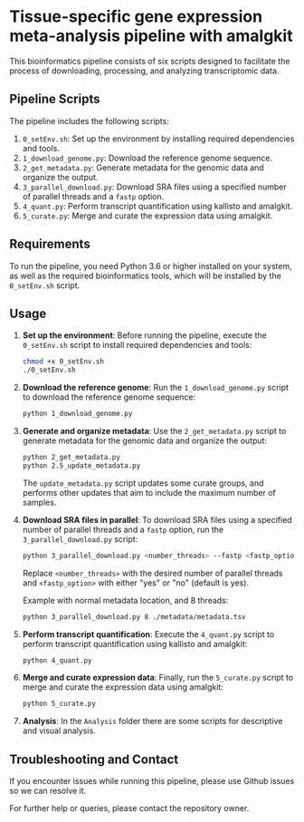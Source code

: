 # Tissue-specific gene expression meta-analysis pipeline with amalgkit

This bioinformatics pipeline consists of six scripts designed to facilitate the process of downloading, processing, and analyzing transcriptomic data. 

## Pipeline Scripts

The pipeline includes the following scripts:

1. `0_setEnv.sh`: Set up the environment by installing required dependencies and tools.
2. `1_download_genome.py`: Download the reference genome sequence.
3. `2_get_metadata.py`: Generate metadata for the genomic data and organize the output.
4. `3_parallel_download.py`: Download SRA files using a specified number of parallel threads and a `fastp` option.
5. `4_quant.py`: Perform transcript quantification using kallisto and amalgkit.
6. `5_curate.py`: Merge and curate the expression data using amalgkit.

## Requirements

To run the pipeline, you need Python 3.6 or higher installed on your system, as well as the required bioinformatics tools, which will be installed by the `0_setEnv.sh` script.

## Usage

1. **Set up the environment**: Before running the pipeline, execute the `0_setEnv.sh` script to install required dependencies and tools:
    ```bash
    chmod +x 0_setEnv.sh 
    ./0_setEnv.sh
    ```

2. **Download the reference genome**: Run the `1_download_genome.py` script to download the reference genome sequence:
    ```bash
    python 1_download_genome.py
    ```

3. **Generate and organize metadata**: Use the `2_get_metadata.py` script to generate metadata for the genomic data and organize the output:
    ```bash
    python 2_get_metadata.py
    python 2.5_update_metadata.py
    ```
    The `update_metadata.py` script updates some curate groups, and performs other updates that aim to include the maximum number of samples.

4. **Download SRA files in parallel**: To download SRA files using a specified number of parallel threads and a `fastp` option, run the `3_parallel_download.py` script:
    ```bash
    python 3_parallel_download.py <number_threads> --fastp <fastp_option> --metadata
    ```
    Replace `<number_threads>` with the desired number of parallel threads and `<fastp_option>` with either "yes" or "no" (default is yes).
    
    Example with normal metadata location, and 8 threads:
    ```bash
    python 3_parallel_download.py 8 ./metadata/metadata.tsv
    ```

5. **Perform transcript quantification**: Execute the `4_quant.py` script to perform transcript quantification using kallisto and amalgkit:
    ```bash
    python 4_quant.py
    ```

6. **Merge and curate expression data**: Finally, run the `5_curate.py` script to merge and curate the expression data using amalgkit:
    ```bash
    python 5_curate.py
    ```

7. **Analysis**: In the `Analysis` folder there are some scripts for descriptive and visual analysis. 

## Troubleshooting and Contact

If you encounter issues while running this pipeline, please use Github issues so we can resolve it. 

For further help or queries, please contact the repository owner. 


